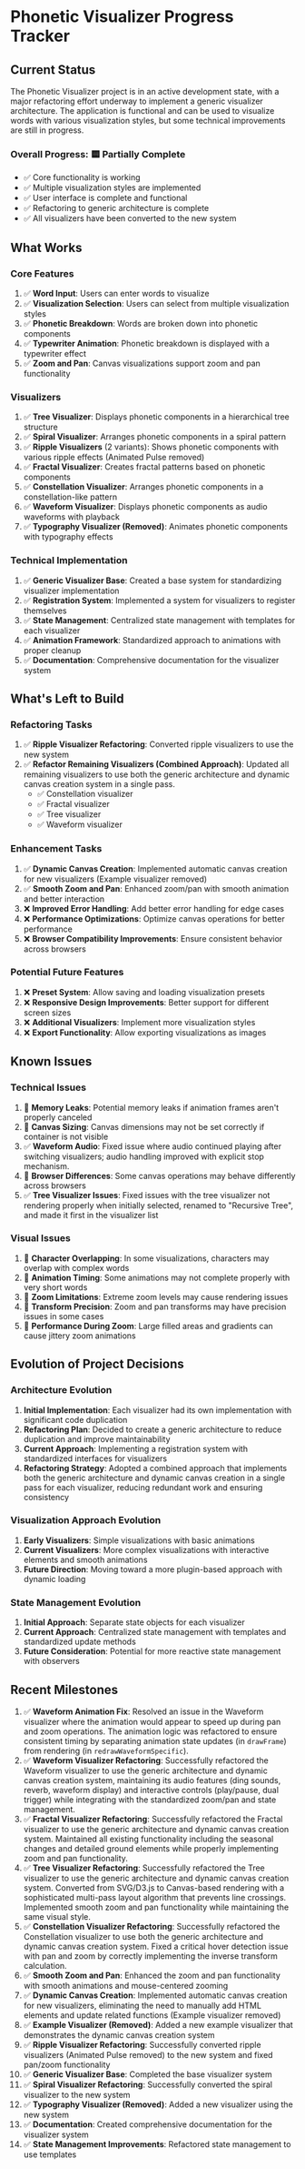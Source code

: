 # Phonetic Visualizer Progress Tracker

## Current Status

The Phonetic Visualizer project is in an active development state, with a major refactoring effort underway to implement a generic visualizer architecture. The application is functional and can be used to visualize words with various visualization styles, but some technical improvements are still in progress.

### Overall Progress: 🟨 Partially Complete

- ✅ Core functionality is working
- ✅ Multiple visualization styles are implemented
- ✅ User interface is complete and functional
- ✅ Refactoring to generic architecture is complete
- ✅ All visualizers have been converted to the new system

## What Works

### Core Features

1. ✅ **Word Input**: Users can enter words to visualize
2. ✅ **Visualization Selection**: Users can select from multiple visualization styles
3. ✅ **Phonetic Breakdown**: Words are broken down into phonetic components
4. ✅ **Typewriter Animation**: Phonetic breakdown is displayed with a typewriter effect
5. ✅ **Zoom and Pan**: Canvas visualizations support zoom and pan functionality

### Visualizers

1. ✅ **Tree Visualizer**: Displays phonetic components in a hierarchical tree structure
2. ✅ **Spiral Visualizer**: Arranges phonetic components in a spiral pattern
3. ✅ **Ripple Visualizers** (2 variants): Shows phonetic components with various ripple effects (Animated Pulse removed)
4. ✅ **Fractal Visualizer**: Creates fractal patterns based on phonetic components
5. ✅ **Constellation Visualizer**: Arranges phonetic components in a constellation-like pattern
6. ✅ **Waveform Visualizer**: Displays phonetic components as audio waveforms with playback
7. ✅ **Typography Visualizer (Removed)**: Animates phonetic components with typography effects

### Technical Implementation

1. ✅ **Generic Visualizer Base**: Created a base system for standardizing visualizer implementation
2. ✅ **Registration System**: Implemented a system for visualizers to register themselves
3. ✅ **State Management**: Centralized state management with templates for each visualizer
4. ✅ **Animation Framework**: Standardized approach to animations with proper cleanup
5. ✅ **Documentation**: Comprehensive documentation for the visualizer system

## What's Left to Build

### Refactoring Tasks

1. ✅ **Ripple Visualizer Refactoring**: Converted ripple visualizers to use the new system
2. ✅ **Refactor Remaining Visualizers (Combined Approach)**: Updated all remaining visualizers to use both the generic architecture and dynamic canvas creation system in a single pass.
   - ✅ Constellation visualizer
   - ✅ Fractal visualizer
   - ✅ Tree visualizer
   - ✅ Waveform visualizer

### Enhancement Tasks

1. ✅ **Dynamic Canvas Creation**: Implemented automatic canvas creation for new visualizers (Example visualizer removed)
2. ✅ **Smooth Zoom and Pan**: Enhanced zoom/pan with smooth animation and better interaction
3. ❌ **Improved Error Handling**: Add better error handling for edge cases
4. ❌ **Performance Optimizations**: Optimize canvas operations for better performance
5. ❌ **Browser Compatibility Improvements**: Ensure consistent behavior across browsers

### Potential Future Features

1. ❌ **Preset System**: Allow saving and loading visualization presets
2. ❌ **Responsive Design Improvements**: Better support for different screen sizes
3. ❌ **Additional Visualizers**: Implement more visualization styles
4. ❌ **Export Functionality**: Allow exporting visualizations as images

## Known Issues

### Technical Issues

1. 🐛 **Memory Leaks**: Potential memory leaks if animation frames aren't properly canceled
2. 🐛 **Canvas Sizing**: Canvas dimensions may not be set correctly if container is not visible
3. ✅ **Waveform Audio**: Fixed issue where audio continued playing after switching visualizers; audio handling improved with explicit stop mechanism.
4. 🐛 **Browser Differences**: Some canvas operations may behave differently across browsers
5. ✅ **Tree Visualizer Issues**: Fixed issues with the tree visualizer not rendering properly when initially selected, renamed to "Recursive Tree", and made it first in the visualizer list

### Visual Issues

1. 🐛 **Character Overlapping**: In some visualizations, characters may overlap with complex words
2. 🐛 **Animation Timing**: Some animations may not complete properly with very short words
3. 🐛 **Zoom Limitations**: Extreme zoom levels may cause rendering issues
4. 🐛 **Transform Precision**: Zoom and pan transforms may have precision issues in some cases
5. 🐛 **Performance During Zoom**: Large filled areas and gradients can cause jittery zoom animations

## Evolution of Project Decisions

### Architecture Evolution

1. **Initial Implementation**: Each visualizer had its own implementation with significant code duplication
2. **Refactoring Plan**: Decided to create a generic architecture to reduce duplication and improve maintainability
3. **Current Approach**: Implementing a registration system with standardized interfaces for visualizers
4. **Refactoring Strategy**: Adopted a combined approach that implements both the generic architecture and dynamic canvas creation in a single pass for each visualizer, reducing redundant work and ensuring consistency

### Visualization Approach Evolution

1. **Early Visualizers**: Simple visualizations with basic animations
2. **Current Visualizers**: More complex visualizations with interactive elements and smooth animations
3. **Future Direction**: Moving toward a more plugin-based approach with dynamic loading

### State Management Evolution

1. **Initial Approach**: Separate state objects for each visualizer
2. **Current Approach**: Centralized state management with templates and standardized update methods
3. **Future Consideration**: Potential for more reactive state management with observers

## Recent Milestones

1. ✅ **Waveform Animation Fix**: Resolved an issue in the Waveform visualizer where the animation would appear to speed up during pan and zoom operations. The animation logic was refactored to ensure consistent timing by separating animation state updates (in `drawFrame`) from rendering (in `redrawWaveformSpecific`).
2. ✅ **Waveform Visualizer Refactoring**: Successfully refactored the Waveform visualizer to use the generic architecture and dynamic canvas creation system, maintaining its audio features (ding sounds, reverb, waveform display) and interactive controls (play/pause, dual trigger) while integrating with the standardized zoom/pan and state management.
2. ✅ **Fractal Visualizer Refactoring**: Successfully refactored the Fractal visualizer to use the generic architecture and dynamic canvas creation system. Maintained all existing functionality including the seasonal changes and detailed ground elements while properly implementing zoom and pan functionality.
2. ✅ **Tree Visualizer Refactoring**: Successfully refactored the Tree visualizer to use the generic architecture and dynamic canvas creation system. Converted from SVG/D3.js to Canvas-based rendering with a sophisticated multi-pass layout algorithm that prevents line crossings. Implemented smooth zoom and pan functionality while maintaining the same visual style.
3. ✅ **Constellation Visualizer Refactoring**: Successfully refactored the Constellation visualizer to use both the generic architecture and dynamic canvas creation system. Fixed a critical hover detection issue with pan and zoom by correctly implementing the inverse transform calculation.
4. ✅ **Smooth Zoom and Pan**: Enhanced the zoom and pan functionality with smooth animations and mouse-centered zooming
5. ✅ **Dynamic Canvas Creation**: Implemented automatic canvas creation for new visualizers, eliminating the need to manually add HTML elements and update related functions (Example visualizer removed)
6. ✅ **Example Visualizer (Removed)**: Added a new example visualizer that demonstrates the dynamic canvas creation system
7. ✅ **Ripple Visualizer Refactoring**: Successfully converted ripple visualizers (Animated Pulse removed) to the new system and fixed pan/zoom functionality
8. ✅ **Generic Visualizer Base**: Completed the base visualizer system
9. ✅ **Spiral Visualizer Refactoring**: Successfully converted the spiral visualizer to the new system
10. ✅ **Typography Visualizer (Removed)**: Added a new visualizer using the new system
11. ✅ **Documentation**: Created comprehensive documentation for the visualizer system
12. ✅ **State Management Improvements**: Refactored state management to use templates
